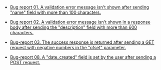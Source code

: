 - <a href="https://docs.google.com/spreadsheets/d/1ixMNOZafzP_OlzMEGBeDBFSbIhklWbzp1mwOaAp3gvA/edit#gid=0">Bug report 01. A validation error message isn't shown after sending "name" field with more than 100 characters.</a>

- <a href="https://docs.google.com/spreadsheets/d/1ifrCms__vEzXN4rIkwy7FWlK4t_Unt23hyPhRKl7FCA/edit#gid=0">Bug report 02. A validation error message isn't shown in a response body after sending the "description" field with more than 600 characters.</a>

- <a href="https://docs.google.com/spreadsheets/u/1/d/1R3h1dh49l95YSWCKCDpOuw4y_7FuM9XDgff7LgVyTFM/edit#gid=0">Bug-report 03. The success response is returned after sending a GET request with negative numbers in the "ofset" parameter. </a>

- <a href="https://docs.google.com/spreadsheets/d/1s-HLKK0Ug2x-P5IL_dIPtLnXzWMwV52jxRlorZncO5Y/edit#gid=0">Bug-report 08. A "date_created" field is set by the user after sending a POST request.</a>
